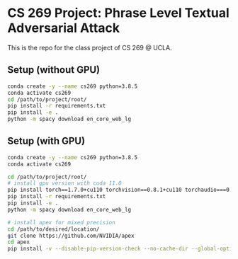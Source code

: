 # CS 269 Project: Phrase Level Textual Adversarial Attack

This is the repo for the class project of CS 269 @ UCLA.

## Setup (without GPU)

```bash
conda create -y --name cs269 python=3.8.5
conda activate cs269
cd /path/to/project/root/
pip install -r requirements.txt
pip install -e .
python -m spacy download en_core_web_lg
```

## Setup (with GPU)

```bash
conda create -y --name cs269 python=3.8.5
conda activate cs269

cd /path/to/project/root/
# install gpu version with cuda 11.0
pip install torch==1.7.0+cu110 torchvision==0.8.1+cu110 torchaudio===0.7.0 -f https://download.pytorch.org/whl/torch_stable.html
pip install -r requirements.txt
pip install -e .
python -m spacy download en_core_web_lg

# install apex for mixed precision
cd /path/to/desired/location/
git clone https://github.com/NVIDIA/apex
cd apex
pip install -v --disable-pip-version-check --no-cache-dir --global-option="--cpp_ext" --global-option="--cuda_ext" ./
```
